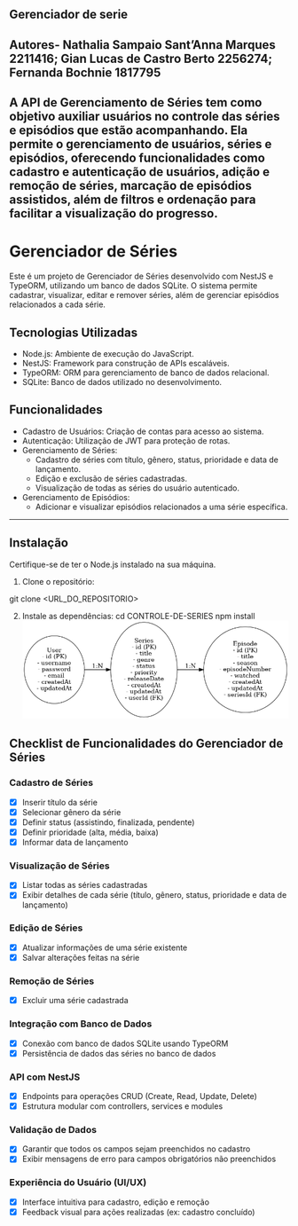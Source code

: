 ## Gerenciador de serie
## Autores- Nathalia Sampaio Sant’Anna Marques 2211416; Gian Lucas de Castro Berto 2256274; Fernanda Bochnie 1817795
## A API de Gerenciamento de Séries tem como objetivo auxiliar usuários no controle das séries e episódios que estão acompanhando. Ela permite o gerenciamento de usuários, séries e episódios, oferecendo funcionalidades como cadastro e autenticação de usuários, adição e remoção de séries, marcação de episódios assistidos, além de filtros e ordenação para facilitar a visualização do progresso.
# Gerenciador de Séries  

Este é um projeto de Gerenciador de Séries desenvolvido com NestJS e TypeORM, utilizando um banco de dados SQLite. O sistema permite cadastrar, visualizar, editar e remover séries, além de gerenciar episódios relacionados a cada série.

## Tecnologias Utilizadas  
- Node.js: Ambiente de execução do JavaScript.  
- NestJS: Framework para construção de APIs escaláveis.  
- TypeORM: ORM para gerenciamento de banco de dados relacional.  
- SQLite: Banco de dados utilizado no desenvolvimento.  


## Funcionalidades  
- Cadastro de Usuários: Criação de contas para acesso ao sistema.  
- Autenticação: Utilização de JWT para proteção de rotas.  
- Gerenciamento de Séries:  
  - Cadastro de séries com título, gênero, status, prioridade e data de lançamento.  
  - Edição e exclusão de séries cadastradas.  
  - Visualização de todas as séries do usuário autenticado.  
- Gerenciamento de Episódios:  
  - Adicionar e visualizar episódios relacionados a uma série específica.  

---

## Instalação  
Certifique-se de ter o Node.js instalado na sua máquina.  

1. Clone o repositório:  

git clone <URL_DO_REPOSITORIO>

2. Instale as dependências:
cd CONTROLE-DE-SERIES
npm install
![Diagrama ERD](./diagrama_entidades_series.png)
##  Checklist de Funcionalidades do Gerenciador de Séries  

###  Cadastro de Séries  
- [x] Inserir título da série  
- [x] Selecionar gênero da série  
- [x] Definir status (assistindo, finalizada, pendente)  
- [x] Definir prioridade (alta, média, baixa)  
- [x] Informar data de lançamento  

###  Visualização de Séries  
- [x] Listar todas as séries cadastradas  
- [x] Exibir detalhes de cada série (título, gênero, status, prioridade e data de lançamento)  

###  Edição de Séries  
- [x] Atualizar informações de uma série existente  
- [x] Salvar alterações feitas na série  

###  Remoção de Séries  
- [x] Excluir uma série cadastrada  

###  Integração com Banco de Dados  
- [x] Conexão com banco de dados SQLite usando TypeORM  
- [x] Persistência de dados das séries no banco de dados  

###  API com NestJS  
- [x] Endpoints para operações CRUD (Create, Read, Update, Delete)  
- [x] Estrutura modular com controllers, services e modules  

###  Validação de Dados  
- [x] Garantir que todos os campos sejam preenchidos no cadastro  
- [x] Exibir mensagens de erro para campos obrigatórios não preenchidos  

###  Experiência do Usuário (UI/UX)  
- [x] Interface intuitiva para cadastro, edição e remoção  
- [x] Feedback visual para ações realizadas (ex: cadastro concluído)
